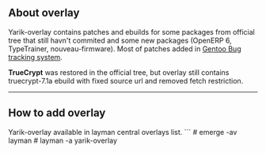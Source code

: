 <h2>About overlay</h2>

Yarik-overlay contains patches and ebuilds for some packages from official tree that still havn't commited and some new packages (OpenERP 6, TypeTrainer, nouveau-firmware). Most of patches added in [Gentoo Bug tracking system](http://bugs.gentoo.org/).

**TrueCrypt** was restored in the official tree, but overlay still contains truecrypt-7.1a ebuild with fixed source url and removed fetch restriction.

---

<h2>How to add overlay</h2>
Yarik-overlay available in layman central overlays list.
```
# emerge -av layman
# layman -a yarik-overlay
